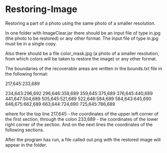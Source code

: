 # Restoring-Image
Restoring a part of a photo using the same photo of a smaller resolution.

In one folder with ImageClear.jar there should be an input file of type in.jpg (the photo to be restored) or any other format. The input file of type in.jpg must be in a single copy.

Also there should be a file color_mask.jpg (a photo of a smaller resolution, from which colors will be taken to restore the image) or any other format.

The boundaries of the recoverable areas are written in the bounds.txt file in the following format:


217,645:233,689

234,643:296,692
296,646:358,689
359,645:375,689
376,645:440,689
441,647:504,689
505,645:521,689
522,646:584,689
584,643:645,690
646,675:662,689
663,644:724,690
725,645:786,689


where for the top line 217,645 - the coordinates of the upper left corner of the first section, through the colon 233,689 - the coordinates of the lower right corner of the section. And on the next lines the coordinates of the following sections.


After the program has run, a file called out.png with the restored image will appear in the folder. 
